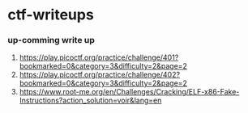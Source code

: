 # ctf-writeups
### up-comming write up
1. https://play.picoctf.org/practice/challenge/401?bookmarked=0&category=3&difficulty=2&page=2
2. https://play.picoctf.org/practice/challenge/402?bookmarked=0&category=3&difficulty=2&page=2
3. https://www.root-me.org/en/Challenges/Cracking/ELF-x86-Fake-Instructions?action_solution=voir&lang=en
